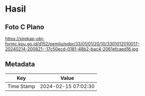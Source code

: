 # Hasil

## Foto C Plano

https://sirekap-obj-formc.kpu.go.id/d152/pemilu/pdpr/33/01/01/20/10/3301012010017-20240214-200821--17c50ecd-0181-48b2-bac4-2061efcaed16.jpg


## Metadata

| Key        | Value               |
| ---------- | ------------------- |
| Time Stamp | 2024-02-15 07:02:30 |



